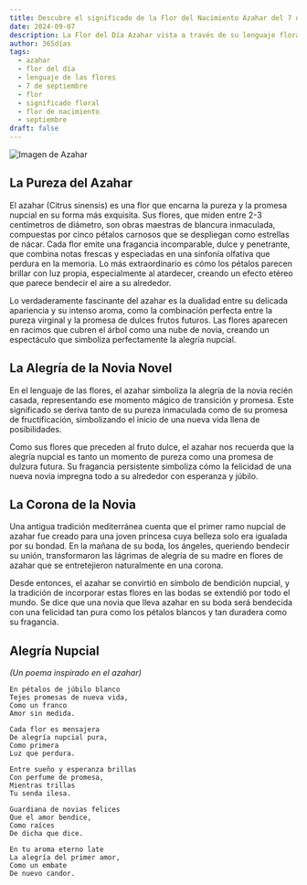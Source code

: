 ```yaml
---
title: Descubre el significado de la Flor del Nacimiento Azahar del 7 de septiembre
date: 2024-09-07
description: La Flor del Día Azahar vista a través de su lenguaje floral e historias
author: 365días
tags:
  - azahar
  - flor del día
  - lenguaje de las flores
  - 7 de septiembre
  - flor
  - significado floral
  - flor de nacimiento
  - septiembre
draft: false
---
```


![Imagen de Azahar](https://cdn.pixabay.com/photo/2019/04/26/16/14/orange-flower-4157944_1280.jpg#center)


## La Pureza del Azahar

El azahar (Citrus sinensis) es una flor que encarna la pureza y la promesa nupcial en su forma más exquisita. Sus flores, que miden entre 2-3 centímetros de diámetro, son obras maestras de blancura inmaculada, compuestas por cinco pétalos carnosos que se despliegan como estrellas de nácar. Cada flor emite una fragancia incomparable, dulce y penetrante, que combina notas frescas y especiadas en una sinfonía olfativa que perdura en la memoria. Lo más extraordinario es cómo los pétalos parecen brillar con luz propia, especialmente al atardecer, creando un efecto etéreo que parece bendecir el aire a su alrededor.

Lo verdaderamente fascinante del azahar es la dualidad entre su delicada apariencia y su intenso aroma, como la combinación perfecta entre la pureza virginal y la promesa de dulces frutos futuros. Las flores aparecen en racimos que cubren el árbol como una nube de novia, creando un espectáculo que simboliza perfectamente la alegría nupcial.

## La Alegría de la Novia Novel

En el lenguaje de las flores, el azahar simboliza la alegría de la novia recién casada, representando ese momento mágico de transición y promesa. Este significado se deriva tanto de su pureza inmaculada como de su promesa de fructificación, simbolizando el inicio de una nueva vida llena de posibilidades.

Como sus flores que preceden al fruto dulce, el azahar nos recuerda que la alegría nupcial es tanto un momento de pureza como una promesa de dulzura futura. Su fragancia persistente simboliza cómo la felicidad de una nueva novia impregna todo a su alrededor con esperanza y júbilo.

## La Corona de la Novia

Una antigua tradición mediterránea cuenta que el primer ramo nupcial de azahar fue creado para una joven princesa cuya belleza solo era igualada por su bondad. En la mañana de su boda, los ángeles, queriendo bendecir su unión, transformaron las lágrimas de alegría de su madre en flores de azahar que se entretejieron naturalmente en una corona.

Desde entonces, el azahar se convirtió en símbolo de bendición nupcial, y la tradición de incorporar estas flores en las bodas se extendió por todo el mundo. Se dice que una novia que lleva azahar en su boda será bendecida con una felicidad tan pura como los pétalos blancos y tan duradera como su fragancia.

## Alegría Nupcial
*(Un poema inspirado en el azahar)*

```
En pétalos de júbilo blanco
Tejes promesas de nueva vida,
Como un franco
Amor sin medida.

Cada flor es mensajera
De alegría nupcial pura,
Como primera
Luz que perdura.

Entre sueño y esperanza brillas
Con perfume de promesa,
Mientras trillas
Tu senda ilesa.

Guardiana de novias felices
Que el amor bendice,
Como raíces
De dicha que dice.

En tu aroma eterno late
La alegría del primer amor,
Como un embate
De nuevo candor.
```